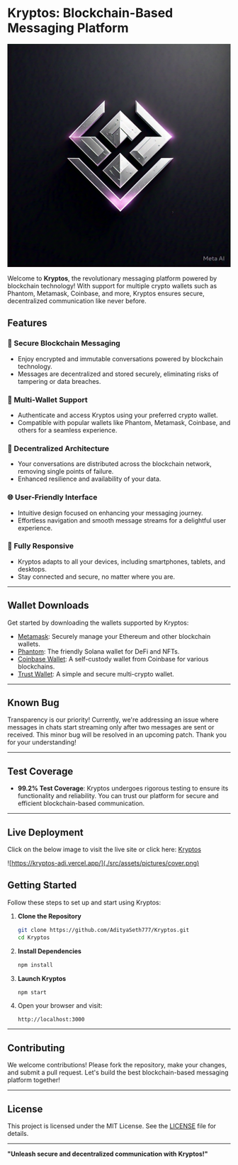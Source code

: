 # Kryptos: Blockchain-Based Messaging Platform

![Kryptos Logo Placeholder](./src/assets/pictures/logo.jpeg)

Welcome to **Kryptos**, the revolutionary messaging platform powered by blockchain technology! With support for multiple crypto wallets such as Phantom, Metamask, Coinbase, and more, Kryptos ensures secure, decentralized communication like never before.

## Features

### 💬 Secure Blockchain Messaging
- Enjoy encrypted and immutable conversations powered by blockchain technology.
- Messages are decentralized and stored securely, eliminating risks of tampering or data breaches.

### 🌟 Multi-Wallet Support
- Authenticate and access Kryptos using your preferred crypto wallet.
- Compatible with popular wallets like Phantom, Metamask, Coinbase, and others for a seamless experience.

### 🔐 Decentralized Architecture
- Your conversations are distributed across the blockchain network, removing single points of failure.
- Enhanced resilience and availability of your data.

### 🌐 User-Friendly Interface
- Intuitive design focused on enhancing your messaging journey.
- Effortless navigation and smooth message streams for a delightful user experience.

### 📱 Fully Responsive
- Kryptos adapts to all your devices, including smartphones, tablets, and desktops.
- Stay connected and secure, no matter where you are.

---

## Wallet Downloads

Get started by downloading the wallets supported by Kryptos:

- [Metamask](https://metamask.io/): Securely manage your Ethereum and other blockchain wallets.
- [Phantom](https://phantom.app/): The friendly Solana wallet for DeFi and NFTs.
- [Coinbase Wallet](https://www.coinbase.com/wallet): A self-custody wallet from Coinbase for various blockchains.
- [Trust Wallet](https://trustwallet.com/): A simple and secure multi-crypto wallet.

---

## Known Bug

Transparency is our priority! Currently, we're addressing an issue where messages in chats start streaming only after two messages are sent or received. This minor bug will be resolved in an upcoming patch. Thank you for your understanding!

---

## Test Coverage

- **99.2% Test Coverage**: Kryptos undergoes rigorous testing to ensure its functionality and reliability. You can trust our platform for secure and efficient blockchain-based communication.

---

## Live Deployment

Click on the below image to visit the live site or click here: [Kryptos](https://kryptos-adi.vercel.app/)

![https://kryptos-adi.vercel.app/](./src/assets/pictures/cover.png) 

## Getting Started

Follow these steps to set up and start using Kryptos:

1. **Clone the Repository**
   ```bash
   git clone https://github.com/AdityaSeth777/Kryptos.git
   cd Kryptos
   ```
2. **Install Dependencies**
   ```bash
   npm install
   ```
3. **Launch Kryptos**
   ```bash
   npm start
   ```
4. Open your browser and visit:
   ```
   http://localhost:3000
   ```

---

## Contributing

We welcome contributions! Please fork the repository, make your changes, and submit a pull request. Let's build the best blockchain-based messaging platform together!

---

## License

This project is licensed under the MIT License. See the [LICENSE](LICENSE) file for details.

---

**"Unleash secure and decentralized communication with Kryptos!"**
